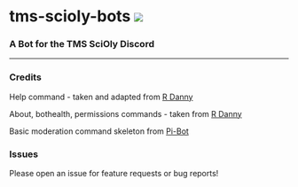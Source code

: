 # tms-scioly-bots ![](https://tokei.rs/b1/github/pandabear189/tms-scioly-bots)

   

### A Bot for the TMS SciOly Discord
***

### Credits

Help command - taken and adapted from [R Danny](https://github.com/Rapptz/RoboDanny/blob/rewrite/cogs/meta.py#L180-L263) 

About, bothealth, permissions commands - taken from [R Danny](https://github.com/Rapptz/RoboDanny/blob/rewrite/cogs/meta.py#L180-L263) 


Basic moderation command skeleton from [Pi-Bot](https://github.com/cbrxyz/pi-bot)



### Issues

Please open an issue for feature requests or bug reports!

